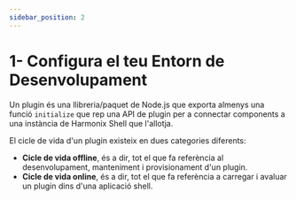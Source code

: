 ```yaml
---
sidebar_position: 2
---
```


# 1- Configura el teu Entorn de Desenvolupament

Un plugin és una llibreria/paquet de Node.js que exporta almenys una funció `initialize` que rep una API de plugin per a connectar components a una instància de Harmonix Shell que l'allotja.

El cicle de vida d'un plugin existeix en dues categories diferents:

*   **Cicle de vida offline**, és a dir, tot el que fa referència al desenvolupament, manteniment i provisionament d'un plugin.
*   **Cicle de vida online**, és a dir, tot el que fa referència a carregar i avaluar un plugin dins d'una aplicació shell.
